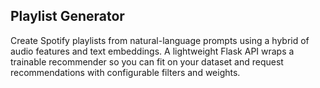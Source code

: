 ## Playlist Generator

Create Spotify playlists from natural-language prompts using a hybrid of audio features and text embeddings. A lightweight Flask API wraps a trainable recommender so you can fit on your dataset and request recommendations with configurable filters and weights.